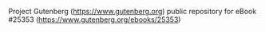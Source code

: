 Project Gutenberg (https://www.gutenberg.org) public repository for eBook #25353 (https://www.gutenberg.org/ebooks/25353)
